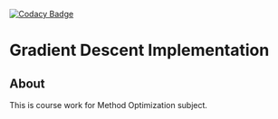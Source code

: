 [![Codacy Badge](https://api.codacy.com/project/badge/Grade/a5eb80de56b44d9784996826227d79db)](https://www.codacy.com/manual/kryvokhyzha/gradient-descent?utm_source=github.com&amp;utm_medium=referral&amp;utm_content=kryvokhyzha/gradient-descent&amp;utm_campaign=Badge_Grade)

# Gradient Descent Implementation

## About
This is course work for Method Optimization subject.
